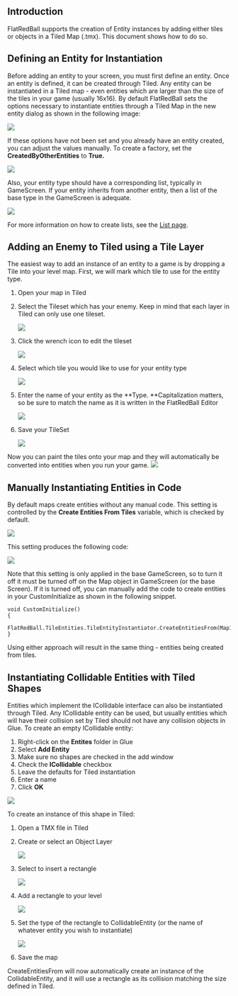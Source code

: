 ## Introduction

FlatRedBall supports the creation of Entity instances by adding either tiles or objects in a Tiled Map (.tmx). This document shows how to do so.

## Defining an Entity for Instantiation

Before adding an entity to your screen, you must first define an entity. Once an entity is defined, it can be created through Tiled. Any entity can be instantiated in a Tiled map - even entities which are larger than the size of the tiles in your game (usually 16x16). By default FlatRedBall sets the options necessary to instantiate entities through a Tiled Map in the new entity dialog as shown in the following image:

![](/media/2022-01-img_61ec1b00de44c.png)

If these options have not been set and you already have an entity created, you can adjust the values manually. To create a factory, set the **CreatedByOtherEntities** to **True.**

![](/media/2022-01-img_61ec1b9fbfbf7.png)

Also, your entity type should have a corresponding list, typically in GameScreen. If your entity inherits from another entity, then a list of the base type in the GameScreen is adequate.

![](/media/2022-01-img_61ec1d019c2ae.png)

For more information on how to create lists, see the [List page](/documentation/tools/glue-reference/objects/glue-reference-positionedobjectlist.md).

## Adding an Enemy to Tiled using a Tile Layer

The easiest way to add an instance of an entity to a game is by dropping a Tile into your level map. First, we will mark which tile to use for the entity type.

1.  Open your map in Tiled

2.  Select the Tileset which has your enemy. Keep in mind that each layer in Tiled can only use one tileset.

    ![](/media/2022-01-img_61ec1dbf6d27f.png)

3.  Click the wrench icon to edit the tileset

    ![](/media/2022-01-img_61ec1e1e6a68e.png)

4.  Select which tile you would like to use for your entity type

    ![](/media/2022-01-img_61ec1e616a3ea.png)

5.  Enter the name of your entity as the **Type. **Capitalization matters, so be sure to match the name as it is written in the FlatRedBall Editor

    ![](/media/2022-01-img_61ec1efa0ab5a.png)

6.  Save your TileSet

    ![](/media/2022-01-img_61ec1fb952cd1.png)

Now you can paint the tiles onto your map and they will automatically be converted into entities when you run your game. [![](/media/2020-02-22_08-18-38.gif)](/media/2020-02-22_08-18-38.gif)  

## Manually Instantiating Entities in Code

By default maps create entities without any manual code. This setting is controlled by the **Create Entities From Tiles** variable, which is checked by default.

![](/media/2022-01-img_61ec21f2ee3ea.png)

This setting produces the following code:

![](/media/2022-01-img_61ec2335e62e9.png)

Note that this setting is only applied in the base GameScreen, so to turn it off it must be turned off on the Map object in GameScreen (or the base Screen). If it is turned off, you can manually add the code to create entities in your CustomInitialize as shown in the following snippet.

``` lang:c#
void CustomInitialize()
{
    FlatRedBall.TileEntities.TileEntityInstantiator.CreateEntitiesFrom(Map1);
}
```

Using either approach will result in the same thing - entities being created from tiles.

## Instantiating Collidable Entities with Tiled Shapes

Entities which implement the ICollidable interface can also be instantiated through Tiled. Any ICollidable entity can be used, but usually entities which will have their collision set by Tiled should not have any collision objects in Glue. To create an empty ICollidable entity:

1.  Right-click on the **Entites** folder in Glue
2.  Select **Add Entity**
3.  Make sure no shapes are checked in the add window
4.  Check the **ICollidable** checkbox
5.  Leave the defaults for Tiled instantiation
6.  Enter a name
7.  Click **OK**

![](/media/2020-02-img_5e462a09581e9.png)

To create an instance of this shape in Tiled:

1.  Open a TMX file in Tiled

2.  Create or select an Object Layer

    ![](/media/2020-02-img_5e462a5fe7961.png)

3.  Select to insert a rectangle

    ![](/media/2020-02-img_5e462aa2b05fc.png)

4.  Add a rectangle to your level

    ![](/media/2020-02-img_5e462abb5acfc.png)

5.  Set the type of the rectangle to CollidableEntity (or the name of whatever entity you wish to instantiate)

    ![](/media/2020-02-img_5e462af13946c.png)

6.  Save the map

CreateEntitiesFrom will now automatically create an instance of the CollidableEntity, and it will use a rectangle as its collision matching the size defined in Tiled.
